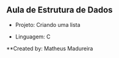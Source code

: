 <h2>Aula de Estrutura de Dados</h2>

* Projeto: Criando uma lista

* Linguagem: C

**Created by: Matheus Madureira
